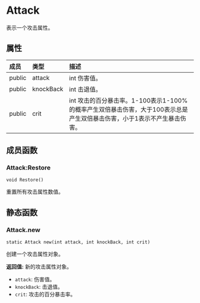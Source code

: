 # Attack
表示一个攻击属性。
## 属性
| 成员 | 类型 | 描述 |
| :--- | :--- | :--- |
| public | attack | int 伤害值。 |
| public | knockBack | int 击退值。 |
| public | crit | int 攻击的百分暴击率。1-100表示1-100%的概率产生双倍暴击伤害，大于100表示总是产生双倍暴击伤害，小于1表示不产生暴击伤害。 |
## 成员函数

### Attack:Restore

```
void Restore()
```

 重置所有攻击属性数值。

## 静态函数

### Attack.new

```
static Attack new(int attack, int knockBack, int crit)
```

 创建一个攻击属性对象。

 **返回值:** 新的攻击属性对象。
* `attack`: 伤害值。
* `knockBack`: 击退值。
* `crit`: 攻击的百分暴击率。

